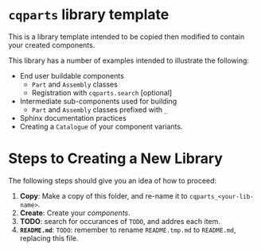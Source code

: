 # `cqparts` library template

This is a library template intended to be copied then modified to contain your
created components.

This library has a number of examples intended to illustrate the following:

* End user buildable components
    * `Part` and `Assembly` classes
    * Registration with `cqparts.search` [optional]
* Intermediate sub-components used for building
    * `Part` and `Assembly` classes prefixed with `_`
* Sphinx documentation practices
* Creating a `Catalogue` of your component variants.

# Steps to Creating a New Library

The following steps should give you an idea of how to proceed:

1. **Copy**: Make a copy of this folder, and re-name it to
   `cqparts_<your-lib-name>`.
1. **Create**: Create your _components_.
1. **TODO**: search for occurances of `TODO`, and addres each item.
1. **`README.md`**: `TODO`: remember to rename `README.tmp.md` to `README.md`,
   replacing this file.
